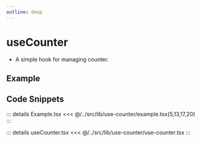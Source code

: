 ```yaml
---
outline: deep
---
```

# useCounter

- A simple hook for managing counter.

## Example


<div ref="el" />

<script setup>
import { createElement } from 'react'
import { createRoot } from 'react-dom/client'
import { ref, onMounted } from 'vue'
import Example from '../../src/lib/use-counter/example'
import useCounter from '../../src/lib/use-counter/use-counter'

const el = ref()
onMounted(() => {
   const root = createRoot(el.value)
   root.render(createElement(Example, {}, null))
})
</script>

## Code Snippets

::: details Example.tsx
<<< @/../src/lib/use-counter/example.tsx{5,13,17,20}
:::

::: details useCounter.tsx
<<< @/../src/lib/use-counter/use-counter.tsx
:::

